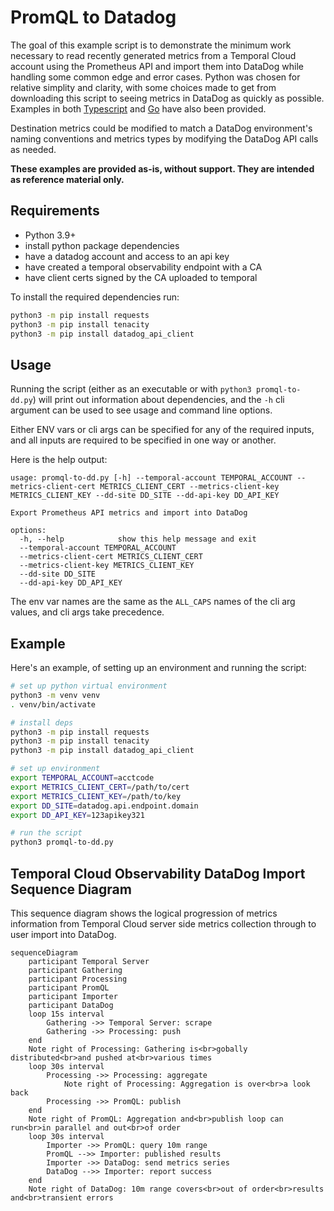 PromQL to Datadog
=================

The goal of this example script is to demonstrate the minimum work necessary to read recently generated metrics from a Temporal Cloud account using the Prometheus API and import them into DataDog while handling some common edge and error cases. 
Python was chosen for relative simplity and clarity, with some choices made to get from downloading this script to seeing metrics in DataDog as quickly as possible. Examples in both [Typescript](promql-to-dd-ts) and [Go](promql-to-dd-go) have also been provided.

Destination metrics could be modified to match a DataDog environment's naming conventions and metrics types by modifying the DataDog API calls as needed.

**These examples are provided as-is, without support. They are intended as reference material only.**

Requirements
------------

* Python 3.9+
* install python package dependencies
* have a datadog account and access to an api key
* have created a temporal observability endpoint with a CA
* have client certs signed by the CA uploaded to temporal

To install the required dependencies run:

```bash
python3 -m pip install requests
python3 -m pip install tenacity
python3 -m pip install datadog_api_client
```

Usage
-----

Running the script (either as an executable or with `python3 promql-to-dd.py`) will print out information about dependencies, and the `-h` cli argument can be used to see usage and command line options.

Either ENV vars or cli args can be specified for any of the required inputs, and all inputs are required to be specified in one way or another.

Here is the help output:

```
usage: promql-to-dd.py [-h] --temporal-account TEMPORAL_ACCOUNT --metrics-client-cert METRICS_CLIENT_CERT --metrics-client-key METRICS_CLIENT_KEY --dd-site DD_SITE --dd-api-key DD_API_KEY

Export Prometheus API metrics and import into DataDog

options:
  -h, --help            show this help message and exit
  --temporal-account TEMPORAL_ACCOUNT
  --metrics-client-cert METRICS_CLIENT_CERT
  --metrics-client-key METRICS_CLIENT_KEY
  --dd-site DD_SITE
  --dd-api-key DD_API_KEY
```

The env var names are the same as the `ALL_CAPS` names of the cli arg values, and cli args take precedence.

Example
-------

Here's an example, of setting up an environment and running the script:

```bash
# set up python virtual environment
python3 -m venv venv
. venv/bin/activate

# install deps
python3 -m pip install requests
python3 -m pip install tenacity
python3 -m pip install datadog_api_client

# set up environment
export TEMPORAL_ACCOUNT=acctcode
export METRICS_CLIENT_CERT=/path/to/cert
export METRICS_CLIENT_KEY=/path/to/key
export DD_SITE=datadog.api.endpoint.domain
export DD_API_KEY=123apikey321

# run the script
python3 promql-to-dd.py
```

Temporal Cloud Observability DataDog Import Sequence Diagram
------------------------------------------------------------

This sequence diagram shows the logical progression of metrics information from Temporal Cloud server side metrics collection through to user import into DataDog.

```mermaid
sequenceDiagram
    participant Temporal Server
    participant Gathering
    participant Processing
    participant PromQL
    participant Importer
    participant DataDog
    loop 15s interval
        Gathering ->> Temporal Server: scrape
        Gathering ->> Processing: push
    end 
    Note right of Processing: Gathering is<br>gobally distributed<br>and pushed at<br>various times
    loop 30s interval
        Processing ->> Processing: aggregate
            Note right of Processing: Aggregation is over<br>a look back
        Processing ->> PromQL: publish
    end
    Note right of PromQL: Aggregation and<br>publish loop can run<br>in parallel and out<br>of order
    loop 30s interval
        Importer ->> PromQL: query 10m range
        PromQL -->> Importer: published results
        Importer ->> DataDog: send metrics series
        DataDog -->> Importer: report success
    end
    Note right of DataDog: 10m range covers<br>out of order<br>results and<br>transient errors
```